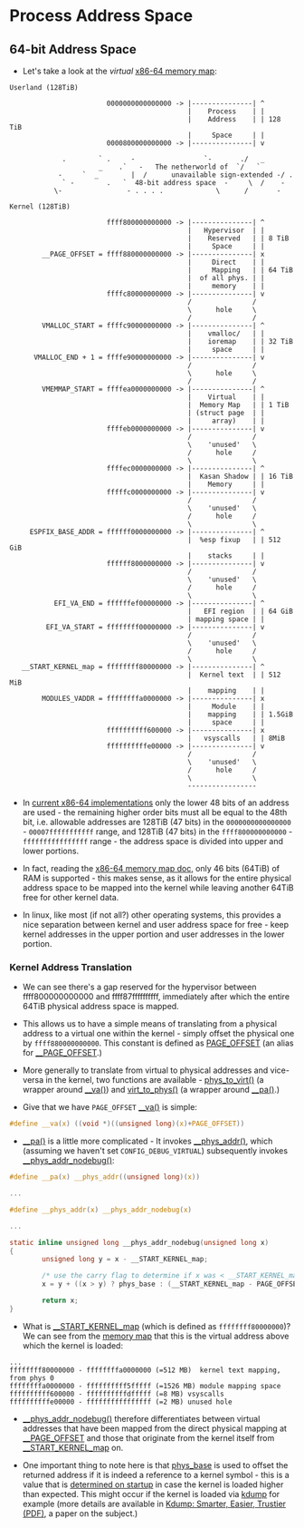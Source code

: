 # Process Address Space

## 64-bit Address Space

* Let's take a look at the _virtual_ [x86-64 memory map][x86-64-mm]:

```
Userland (128TiB)

                        0000000000000000 -> |---------------| ^
                                            |    Process    | |
                                            |    Address    | | 128 TiB
                                            |     Space     | |
                        0000800000000000 -> |---------------| v

             .        ` .     -                 `-       ./   _
                      _    .`   -   The netherworld of  `/   `
            -     `  _        |  /      unavailable sign-extended -/ .
             ` -        .   `  48-bit address space  -     \  /    -
           \-                - . . . .             \      /       -

Kernel (128TiB)

                        ffff800000000000 -> |---------------| ^
                                            |   Hypervisor  | |
                                            |    Reserved   | | 8 TiB
                                            |     Space     | |
        __PAGE_OFFSET = ffff880000000000 -> |---------------| x
                                            |     Direct    | |
                                            |     Mapping   | | 64 TiB
                                            |  of all phys. | |
                                            |     memory    | |
                        ffffc80000000000 -> |---------------| v
                                            /               /
                                            \      hole     \
                                            /               /
        VMALLOC_START = ffffc90000000000 -> |---------------| ^
                                            |    vmalloc/   | |
                                            |    ioremap    | | 32 TiB
                                            |     space     | |
      VMALLOC_END + 1 = ffffe90000000000 -> |---------------| v
                                            /               /
                                            \      hole     \
                                            /               /
        VMEMMAP_START = ffffea0000000000 -> |---------------| ^
                                            |    Virtual    | |
                                            |  Memory Map   | | 1 TiB
                                            | (struct page  | |
                                            |     array)    | |
                        ffffeb0000000000 -> |---------------| v
                                            /               /
                                            \    'unused'   \
                                            /      hole     /
                                            \               \
                        ffffec0000000000 -> |---------------| ^
                                            |  Kasan Shadow | | 16 TiB
                                            |    Memory     | |
                        fffffc0000000000 -> |---------------| v
                                            /               /
                                            \    'unused'   \
                                            /      hole     /
                                            \               \
     ESPFIX_BASE_ADDR = ffffff0000000000 -> |---------------| ^
                                            |  %esp fixup   | | 512 GiB
                                            |    stacks     | |
                        ffffff8000000000 -> |---------------| v
                                            /               /
                                            \    'unused'   \
                                            /      hole     /
                                            \               \
           EFI_VA_END = ffffffef00000000 -> |---------------| ^
                                            |   EFI region  | | 64 GiB
                                            | mapping space | |
         EFI_VA_START = ffffffff00000000 -> |---------------| v
                                            /               /
                                            \    'unused'   \
                                            /      hole     /
                                            \               \
   __START_KERNEL_map = ffffffff80000000 -> |---------------| ^
                                            |  Kernel text  | | 512 MiB
                                            |    mapping    | |
        MODULES_VADDR = ffffffffa0000000 -> |---------------| x
                                            |     Module    | |
                                            |    mapping    | | 1.5GiB
                                            |     space     | |
                        ffffffffff600000 -> |---------------| x
                                            |   vsyscalls   | | 8MiB
                        ffffffffffe00000 -> |---------------| v
                                            /               /
                                            \    'unused'   \
                                            /      hole     /
                                            \               \
                                            -----------------
```

* In [current x86-64 implementations][x86-64-address-space] only the lower 48
  bits of an address are used - the remaining higher order bits must all be
  equal to the 48th bit, i.e. allowable addresses are 128TiB (47 bits) in the
  `0000000000000000` - `00007fffffffffff` range, and 128TiB (47 bits) in the
  `ffff800000000000` - `ffffffffffffffff` range - the address space is divided
  into upper and lower portions.

* In fact, reading the [x86-64 memory map doc][x86-64-mm], only 46 bits (64TiB)
  of RAM is supported - this makes sense, as it allows for the entire physical
  address space to be mapped into the kernel while leaving another 64TiB free
  for other kernel data.

* In linux, like most (if not all?) other operating systems, this provides a
  nice separation between kernel and user address space for free - keep kernel
  addresses in the upper portion and user addresses in the lower portion.

### Kernel Address Translation

* We can see there's a gap reserved for the hypervisor between ffff800000000000
  and ffff87ffffffffff, immediately after which the entire 64TiB physical
  address space is mapped.

* This allows us to have a simple means of translating from a physical address
  to a virtual one within the kernel - simply offset the physical one by
  `ffff880000000000`. This constant is defined as [PAGE_OFFSET][PAGE_OFFSET] (an
  alias for [__PAGE_OFFSET][__PAGE_OFFSET].)

* More generally to translate from virtual to physical addresses and vice-versa
  in the kernel, two functions are available - [phys_to_virt()][phys_to_virt] (a
  wrapper around [__va()][__va]) and [virt_to_phys()][virt_to_phys] (a wrapper
  around [__pa()][__pa].)

* Give that we have `PAGE_OFFSET` [__va()][__va] is simple:

```c
#define __va(x) ((void *)((unsigned long)(x)+PAGE_OFFSET))
```

* [__pa()][__pa] is a little more complicated - It invokes
  [__phys_addr()][__phys_addr], which (assuming we haven't set
  `CONFIG_DEBUG_VIRTUAL`) subsequently invokes
  [__phys_addr_nodebug()][__phys_addr_nodebug]:

```c
#define __pa(x) __phys_addr((unsigned long)(x))

...

#define __phys_addr(x) __phys_addr_nodebug(x)

...

static inline unsigned long __phys_addr_nodebug(unsigned long x)
{
        unsigned long y = x - __START_KERNEL_map;

        /* use the carry flag to determine if x was < __START_KERNEL_map */
        x = y + ((x > y) ? phys_base : (__START_KERNEL_map - PAGE_OFFSET));

        return x;
}
```

* What is [__START_KERNEL_map][__START_KERNEL_map] (which is defined as
  `ffffffff80000000`)? We can see from the [memory map][x86-64-mm] that this is
  the virtual address above which the kernel is loaded:

```
...
ffffffff80000000 - ffffffffa0000000 (=512 MB)  kernel text mapping, from phys 0
ffffffffa0000000 - ffffffffff5fffff (=1526 MB) module mapping space
ffffffffff600000 - ffffffffffdfffff (=8 MB) vsyscalls
ffffffffffe00000 - ffffffffffffffff (=2 MB) unused hole
```

* [__phys_addr_nodebug()][__phys_addr_nodebug] therefore differentiates between
  virtual addresses that have been mapped from the direct physical mapping at
  [__PAGE_OFFSET][__PAGE_OFFSET] and those that originate from the kernel itself
  from [__START_KERNEL_map][__START_KERNEL_map] on.

* One important thing to note here is that [phys_base][phys_base] is used to
  offset the returned address if it is indeed a reference to a kernel symbol -
  this is a value that is [determined on startup][phys_base-fixup] in case the
  kernel is loaded higher than expected. This might occur if the kernel is
  loaded via [kdump][kdump] for example (more details are available in
  [Kdump: Smarter, Easier, Trustier (PDF)][kdump-paper], a paper on the
  subject.)

[PAGE_OFFSET]:https://github.com/torvalds/linux/blob/v4.6/arch/x86/include/asm/page_types.h#L35
[__PAGE_OFFSET]:https://github.com/torvalds/linux/blob/v4.6/arch/x86/include/asm/page_64_types.h#L35
[__START_KERNEL_map]:https://github.com/torvalds/linux/blob/v4.6/arch/x86/include/asm/page_64_types.h#L37
[__pa]:https://github.com/torvalds/linux/blob/v4.6/arch/x86/include/asm/page.h#L40
[__phys_addr]:https://github.com/torvalds/linux/blob/v4.6/arch/x86/include/asm/page_64.h#L26
[__phys_addr_nodebug]:https://github.com/torvalds/linux/blob/v4.6/arch/x86/include/asm/page_64.h#L12
[__va]:https://github.com/torvalds/linux/blob/v4.6/arch/x86/include/asm/page.h#L54
[kdump-paper]:https://www.kernel.org/doc/ols/2007/ols2007v1-pages-167-178.pdf
[kdump]:https://github.com/torvalds/linux/blob/v4.6/Documentation/kdump/kdump.txt
[phys_base-fixup]:https://github.com/torvalds/linux/blob/v4.6/arch/x86/kernel/head_64.S#L140
[phys_base]:https://github.com/torvalds/linux/blob/v4.6/arch/x86/kernel/head_64.S#L520
[phys_to_virt]:https://github.com/torvalds/linux/blob/v4.6/arch/x86/include/asm/io.h#L136
[virt_to_phys]:https://github.com/torvalds/linux/blob/v4.6/arch/x86/include/asm/io.h#L118
[x86-64-address-space]:https://en.wikipedia.org/wiki/X86-64#VIRTUAL-ADDRESS-SPACE
[x86-64-mm]:https://github.com/torvalds/linux/blob/v4.6/Documentation/x86/x86_64/mm.txt
